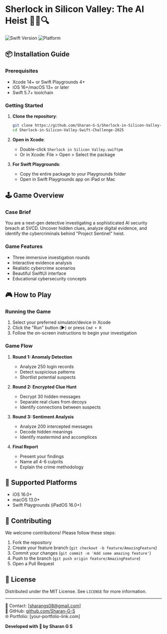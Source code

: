 # Sherlock in Silicon Valley: The AI Heist 🕵️‍♂️🔍

![Swift Version](https://img.shields.io/badge/Swift-5.7+-orange.svg)
![Platform](https://img.shields.io/badge/Platform-iOS%20|%20macOS%20|%20Playgrounds-lightgrey.svg)

## 📦 Installation Guide

### Prerequisites
- Xcode 14+ or Swift Playgrounds 4+
- iOS 16+/macOS 13+ or later
- Swift 5.7+ toolchain

### Getting Started
1. **Clone the repository**:
   ```bash
   git clone https://github.com/Sharan-G-S/Sherlock-in-Silicon-Valley-Swift-Challenge-2025.git
   cd Sherlock-in-Silicon-Valley-Swift-Challenge-2025
   ```

2. **Open in Xcode**:
   - Double-click `Sherlock in Silicon Valley.swiftpm`
   - Or in Xcode: File > Open > Select the package

3. **For Swift Playgrounds**:
   - Copy the entire package to your Playgrounds folder
   - Open in Swift Playgrounds app on iPad or Mac

## 🕹 Game Overview

### Case Brief
You are a next-gen detective investigating a sophisticated AI security breach at SVCD. Uncover hidden clues, analyze digital evidence, and identify the cybercriminals behind "Project Sentinel" heist.

### Game Features
- Three immersive investigation rounds
- Interactive evidence analysis
- Realistic cybercrime scenarios
- Beautiful SwiftUI interface
- Educational cybersecurity concepts



## 🎮 How to Play

### Running the Game
1. Select your preferred simulator/device in Xcode
2. Click the "Run" button (▶️) or press `Cmd + R`
3. Follow the on-screen instructions to begin your investigation

### Game Flow
1. **Round 1: Anomaly Detection**
   - Analyze 250 login records
   - Detect suspicious patterns
   - Shortlist potential suspects

2. **Round 2: Encrypted Clue Hunt**
   - Decrypt 30 hidden messages
   - Separate real clues from decoys
   - Identify connections between suspects

3. **Round 3: Sentiment Analysis**
   - Analyze 200 intercepted messages
   - Decode hidden meanings
   - Identify mastermind and accomplices

4. **Final Report**
   - Present your findings
   - Name all 4-6 culprits
   - Explain the crime methodology

## 📱 Supported Platforms
- iOS 16.0+
- macOS 13.0+
- Swift Playgrounds (iPadOS 16.0+)

## 🤝 Contributing
We welcome contributions! Please follow these steps:
1. Fork the repository
2. Create your feature branch (`git checkout -b feature/AmazingFeature`)
3. Commit your changes (`git commit -m 'Add some amazing feature'`)
4. Push to the branch (`git push origin feature/AmazingFeature`)
5. Open a Pull Request

## 📜 License
Distributed under the MIT License. See `LICENSE` for more information.

---


📧 Contact: [sharangs08@gmail.com]  
🔗 GitHub: [github.com/Sharan-G-S](https://github.com/Sharan-G-S)  
🌐 Portfolio: [your-portfolio-link.com]  


**Developed with 💚 by Sharan G S**  
